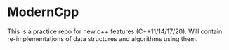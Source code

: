 # ModernCpp
This is a practice repo for new c++ features (C++11/14/17/20). Will contain re-implementations of data structures and algorithms using them.
